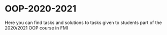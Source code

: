 # OOP-2020-2021
Here you can find tasks and solutions to tasks given to students part of the 2020/2021 OOP course in FMI
